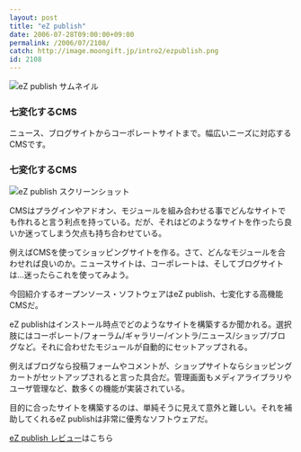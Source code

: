 ```yaml
---
layout: post
title: "eZ publish"
date: 2006-07-28T09:00:00+09:00
permalink: /2006/07/2108/
catch: http://image.moongift.jp/intro2/ezpublish.png
id: 2108
---
```

 ![eZ publish サムネイル](http://image.moongift.jp/intro2/ezpublish.t.png "eZ publish サムネイル")
  

### 七変化するCMS
  
ニュース、ブログサイトからコーポレートサイトまで。幅広いニーズに対応するCMSです。  
<!--more-->  

### 七変化するCMS
  

![eZ publish スクリーンショット](http://image.moongift.jp/intro2/ezpublish.png "eZ publish スクリーンショット")

  

CMSはプラグインやアドオン、モジュールを組み合わせる事でどんなサイトでも作れると言う利点を持っている。だが、それはどのようなサイトを作ったら良いか迷ってしまう欠点も持ち合わせている。

  

例えばCMSを使ってショッピングサイトを作る。さて、どんなモジュールを合わせれば良いのか。ニュースサイトは、コーポレートは、そしてブログサイトは…迷ったらこれを使ってみよう。

  

今回紹介するオープンソース・ソフトウェアはeZ publish、七変化する高機能CMSだ。

  

eZ publishはインストール時点でどのようなサイトを構築するか聞かれる。選択肢にはコーポレート/フォーラム/ギャラリー/イントラ/ニュース/ショップ/ブログなど。それに合わせたモジュールが自動的にセットアップされる。

  

例えばブログなら投稿フォームやコメントが、ショップサイトならショッピングカートがセットアップされると言った具合だ。管理画面もメディアライブラリやユーザ管理など、数多くの機能が実装されている。

  

目的に合ったサイトを構築するのは、単純そうに見えて意外と難しい。それを補助してくれるeZ publishは非常に優秀なソフトウェアだ。

  

[eZ publish レビュー](http://oss.moongift.jp/review/i-2117.html)はこちら

